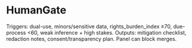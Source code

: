# HumanGate
Triggers: dual-use, minors/sensitive data, rights_burden_index ≥70, due-process <60, weak inference + high stakes.
Outputs: mitigation checklist, redaction notes, consent/transparency plan. Panel can block merges.
